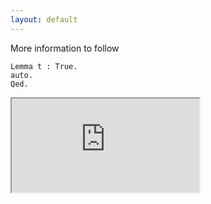 ```yaml
---
layout: default
---
```

More information to follow
```coq
Lemma t : True.
auto.
Qed.
```
<script src="https://gist-it.appspot.com/https://github.com/coq/coq/blob/master/theories/Arith/Euclid.v"></script>
<iframe src="https://www.onlinetool.io/gitoembed/widget?url=https%3A%2F%2Fgithub.com%2Fcoq%2Fcoq%2Fblob%2Fmaster%2Ftheories%2FArith%2FEuclid.v&theme=solarized-light"></iframe>
